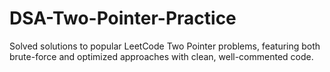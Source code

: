 # DSA-Two-Pointer-Practice
Solved solutions to popular LeetCode Two Pointer problems, featuring both brute-force and optimized approaches with clean, well-commented code.
